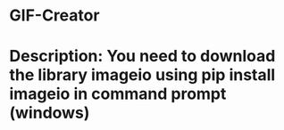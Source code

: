 # GIF-Creator
# Description: You need to download the library imageio using pip install imageio in command prompt (windows)


